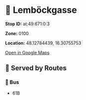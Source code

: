 # 🚉 Lemböckgasse


**Stop ID:** at:49:671:0:3

**Zone:** 0100

**Location:** 48.12784439, 16.30755753

[Open in Google Maps](https://www.google.com/maps?q=48.12784439,16.30755753)

## 🚆 Served by Routes

### 🚌 Bus
- 61B
